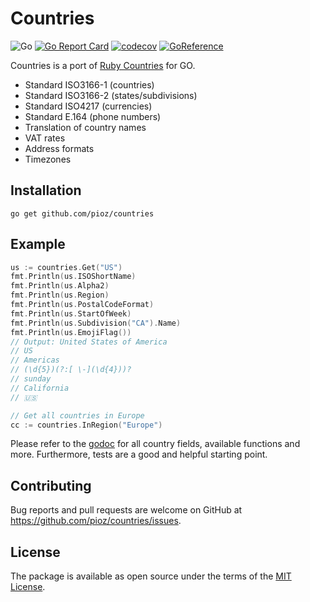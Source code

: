# Countries

![Go](https://github.com/pioz/countries/workflows/Go/badge.svg)
[![Go Report Card](https://goreportcard.com/badge/github.com/pioz/countries)](https://goreportcard.com/report/github.com/pioz/countries)
[![codecov](https://codecov.io/gh/pioz/countries/branch/master/graph/badge.svg)](https://codecov.io/gh/pioz/countries)
[![GoReference](https://pkg.go.dev/badge/mod/github.com/pioz/countries)](https://pkg.go.dev/github.com/pioz/countries)

Countries is a port of [Ruby Countries](https://github.com/countries/countries) for GO.

- Standard ISO3166-1 (countries)
- Standard ISO3166-2 (states/subdivisions)
- Standard ISO4217 (currencies)
- Standard E.164 (phone numbers)
- Translation of country names
- VAT rates
- Address formats
- Timezones

## Installation

    go get github.com/pioz/countries

## Example

```go
us := countries.Get("US")
fmt.Println(us.ISOShortName)
fmt.Println(us.Alpha2)
fmt.Println(us.Region)
fmt.Println(us.PostalCodeFormat)
fmt.Println(us.StartOfWeek)
fmt.Println(us.Subdivision("CA").Name)
fmt.Println(us.EmojiFlag())
// Output: United States of America
// US
// Americas
// (\d{5})(?:[ \-](\d{4}))?
// sunday
// California
// 🇺🇸

// Get all countries in Europe
cc := countries.InRegion("Europe")
```

Please refer to the [godoc](https://godoc.org/github.com/pioz/countries) for all country fields, available functions and more.
Furthermore, tests are a good and helpful starting point.

## Contributing

Bug reports and pull requests are welcome on GitHub at https://github.com/pioz/countries/issues.

## License

The package is available as open source under the terms of the [MIT License](http://opensource.org/licenses/MIT).
